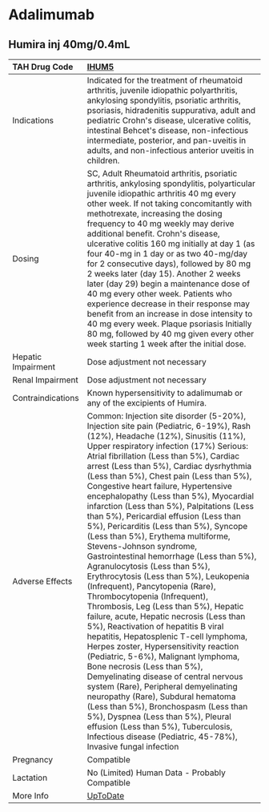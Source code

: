 # Adalimumab

## Humira inj 40mg/0.4mL

| TAH Drug Code      | [IHUM5](https://www.tahsda.org.tw/drugs/hissearch.php?drug_code=IHUM5)                                                                                                                                                                                                                                                                                                                                                                                                                                                                                                                                                                                                                                                                                                                                                                                                                                                                                                                                                                                                                                                                                                                                                                                                                                                                                                              |
|:-------------------|:------------------------------------------------------------------------------------------------------------------------------------------------------------------------------------------------------------------------------------------------------------------------------------------------------------------------------------------------------------------------------------------------------------------------------------------------------------------------------------------------------------------------------------------------------------------------------------------------------------------------------------------------------------------------------------------------------------------------------------------------------------------------------------------------------------------------------------------------------------------------------------------------------------------------------------------------------------------------------------------------------------------------------------------------------------------------------------------------------------------------------------------------------------------------------------------------------------------------------------------------------------------------------------------------------------------------------------------------------------------------------------|
| Indications        | Indicated for the treatment of rheumatoid arthritis, juvenile idiopathic polyarthritis, ankylosing spondylitis, psoriatic arthritis, psoriasis, hidradenitis suppurativa, adult and pediatric Crohn's disease, ulcerative colitis, intestinal Behcet's disease, non-infectious intermediate, posterior, and pan-uveitis in adults, and non-infectious anterior uveitis in children.                                                                                                                                                                                                                                                                                                                                                                                                                                                                                                                                                                                                                                                                                                                                                                                                                                                                                                                                                                                                 |
| Dosing             | SC, Adult Rheumatoid arthritis, psoriatic arthritis, ankylosing spondylitis, polyarticular juvenile idiopathic arthritis 40 mg every other week. If not taking concomitantly with methotrexate, increasing the dosing frequency to 40 mg weekly may derive additional benefit. Crohn's disease, ulcerative colitis 160 mg initially at day 1 (as four 40-mg in 1 day or as two 40-mg/day for 2 consecutive days), followed by 80 mg 2 weeks later (day 15). Another 2 weeks later (day 29) begin a maintenance dose of 40 mg every other week. Patients who experience decrease in their response may benefit from an increase in dose intensity to 40 mg every week. Plaque psoriasis Initially 80 mg, followed by 40 mg given every other week starting 1 week after the initial dose.                                                                                                                                                                                                                                                                                                                                                                                                                                                                                                                                                                                            |
| Hepatic Impairment | Dose adjustment not necessary                                                                                                                                                                                                                                                                                                                                                                                                                                                                                                                                                                                                                                                                                                                                                                                                                                                                                                                                                                                                                                                                                                                                                                                                                                                                                                                                                       |
| Renal Impairment   | Dose adjustment not necessary                                                                                                                                                                                                                                                                                                                                                                                                                                                                                                                                                                                                                                                                                                                                                                                                                                                                                                                                                                                                                                                                                                                                                                                                                                                                                                                                                       |
| Contraindications  | Known hypersensitivity to adalimumab or any of the excipients of Humira.                                                                                                                                                                                                                                                                                                                                                                                                                                                                                                                                                                                                                                                                                                                                                                                                                                                                                                                                                                                                                                                                                                                                                                                                                                                                                                            |
| Adverse Effects    | Common: Injection site disorder (5-20%), Injection site pain (Pediatric, 6-19%), Rash (12%), Headache (12%), Sinusitis (11%), Upper respiratory infection (17%) Serious: Atrial fibrillation (Less than 5%), Cardiac arrest (Less than 5%), Cardiac dysrhythmia (Less than 5%), Chest pain (Less than 5%), Congestive heart failure, Hypertensive encephalopathy (Less than 5%), Myocardial infarction (Less than 5%), Palpitations (Less than 5%), Pericardial effusion (Less than 5%), Pericarditis (Less than 5%), Syncope (Less than 5%), Erythema multiforme, Stevens-Johnson syndrome, Gastrointestinal hemorrhage (Less than 5%), Agranulocytosis (Less than 5%), Erythrocytosis (Less than 5%), Leukopenia (Infrequent), Pancytopenia (Rare), Thrombocytopenia (Infrequent), Thrombosis, Leg (Less than 5%), Hepatic failure, acute, Hepatic necrosis (Less than 5%), Reactivation of hepatitis B viral hepatitis, Hepatosplenic T-cell lymphoma, Herpes zoster, Hypersensitivity reaction (Pediatric, 5-6%), Malignant lymphoma, Bone necrosis (Less than 5%), Demyelinating disease of central nervous system (Rare), Peripheral demyelinating neuropathy (Rare), Subdural hematoma (Less than 5%), Bronchospasm (Less than 5%), Dyspnea (Less than 5%), Pleural effusion (Less than 5%), Tuberculosis, Infectious disease (Pediatric, 45-78%), Invasive fungal infection |
| Pregnancy          | Compatible                                                                                                                                                                                                                                                                                                                                                                                                                                                                                                                                                                                                                                                                                                                                                                                                                                                                                                                                                                                                                                                                                                                                                                                                                                                                                                                                                                          |
| Lactation          | No (Limited) Human Data - Probably Compatible                                                                                                                                                                                                                                                                                                                                                                                                                                                                                                                                                                                                                                                                                                                                                                                                                                                                                                                                                                                                                                                                                                                                                                                                                                                                                                                                       |
| More Info          | [UpToDate](https://www.uptodate.com/contents/adalimumab-drug-information)                                                                                                                                                                                                                                                                                                                                                                                                                                                                                                                                                                                                                                                                                                                                                                                                                                                                                                                                                                                                                                                                                                                                                                                                                                                                                                           |

